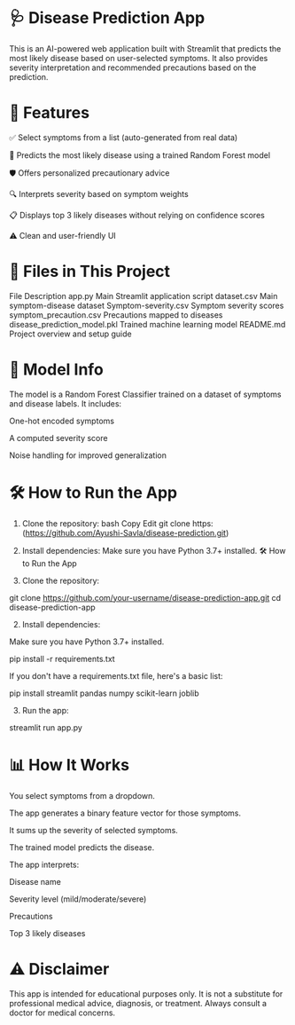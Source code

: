 # 🩺 Disease Prediction App
This is an AI-powered web application built with Streamlit that predicts the most likely disease based on user-selected symptoms. It also provides severity interpretation and recommended precautions based on the prediction.

# 🚀 Features
✅ Select symptoms from a list (auto-generated from real data)

🧠 Predicts the most likely disease using a trained Random Forest model

🛡️ Offers personalized precautionary advice

🔍 Interprets severity based on symptom weights

📋 Displays top 3 likely diseases without relying on confidence scores

⚠️ Clean and user-friendly UI

# 📁 Files in This Project
File	Description
app.py	Main Streamlit application script
dataset.csv	Main symptom-disease dataset
Symptom-severity.csv	Symptom severity scores
symptom_precaution.csv	Precautions mapped to diseases
disease_prediction_model.pkl	Trained machine learning model
README.md	Project overview and setup guide

# 🧠 Model Info
The model is a Random Forest Classifier trained on a dataset of symptoms and disease labels. It includes:

One-hot encoded symptoms

A computed severity score

Noise handling for improved generalization

# 🛠️ How to Run the App
1. Clone the repository:
bash
Copy
Edit
git clone https:(https://github.com/Ayushi-Savla/disease-prediction.git)
2. Install dependencies:
Make sure you have Python 3.7+ installed.
🛠️ How to Run the App

1. Clone the repository:

git clone https://github.com/your-username/disease-prediction-app.git
cd disease-prediction-app

2. Install dependencies:

Make sure you have Python 3.7+ installed.

pip install -r requirements.txt

If you don't have a requirements.txt file, here's a basic list:

pip install streamlit pandas numpy scikit-learn joblib

3. Run the app:

streamlit run app.py


# 📊 How It Works
You select symptoms from a dropdown.

The app generates a binary feature vector for those symptoms.

It sums up the severity of selected symptoms.

The trained model predicts the disease.

The app interprets:

Disease name

Severity level (mild/moderate/severe)

Precautions

Top 3 likely diseases

# ⚠️ Disclaimer
This app is intended for educational purposes only. It is not a substitute for professional medical advice, diagnosis, or treatment. Always consult a doctor for medical concerns.
